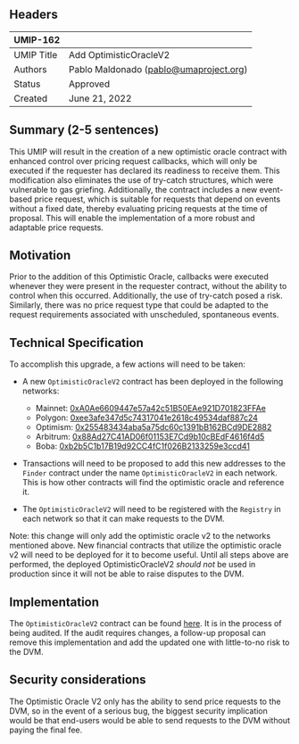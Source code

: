 ## Headers
| UMIP-162   |                                 |
|------------|---------------------------------|
| UMIP Title | Add OptimisticOracleV2          |
| Authors    | Pablo Maldonado (pablo@umaproject.org) |
| Status     | Approved                    |
| Created    | June 21, 2022                    |

## Summary (2-5 sentences)
This UMIP will result in the creation of a new optimistic oracle contract with enhanced control over pricing request callbacks, which will only be executed if the requester has declared its readiness to receive them. This modification also eliminates the use of try-catch structures, which were vulnerable to gas griefing. Additionally, the contract includes a new event-based price request, which is suitable for requests that depend on events without a fixed date, thereby evaluating pricing requests at the time of proposal. This will enable the implementation of a more robust and adaptable price requests.

## Motivation
Prior to the addition of this Optimistic Oracle, callbacks were executed whenever they were present in the requester contract, without the ability to control when this occurred. Additionally, the use of try-catch posed a risk. Similarly, there was no price request type that could be adapted to the request requirements associated with unscheduled, spontaneous events.

## Technical Specification
To accomplish this upgrade, a few actions will need to be taken:
- A new `OptimisticOracleV2` contract has been deployed in the following networks:
    * Mainnet: [0xA0Ae6609447e57a42c51B50EAe921D701823FFAe](https://etherscan.io/address/0xA0Ae6609447e57a42c51B50EAe921D701823FFAe)
    * Polygon: [0xee3afe347d5c74317041e2618c49534daf887c24](https://polygonscan.com/address/0xee3afe347d5c74317041e2618c49534daf887c24)
    * Optimism: [0x255483434aba5a75dc60c1391bB162BCd9DE2882](https://optimistic.etherscan.io/address/0x255483434aba5a75dc60c1391bB162BCd9DE2882)
    * Arbitrum: [0x88Ad27C41AD06f01153E7Cd9b10cBEdF4616f4d5](https://arbiscan.io/address/0x88Ad27C41AD06f01153E7Cd9b10cBEdF4616f4d5)
    * Boba: [0xb2b5C1b17B19d92CC4fC1f026B2133259e3ccd41](https://blockexplorer.boba.network/address/0xb2b5C1b17B19d92CC4fC1f026B2133259e3ccd41/transactions)


- Transactions will need to be proposed to add this new addresses to the `Finder` contract under the name `OptimisticOracleV2` in each network. This is how other contracts will find the optimistic oracle and reference it.
- The `OptimisticOracleV2` will need to be registered with the `Registry` in each network so that it can make requests to the DVM.

Note: this change will only add the optimistic oracle v2 to the networks mentioned above. New financial contracts that utilize the optimistic oracle v2 will need to be deployed for it to become useful. Until all steps above are performed, the deployed OptimisticOracleV2 _should not_ be used in production since it will not be able to raise disputes to the DVM.

## Implementation

The `OptimisticOracleV2` contract can be found [here](https://github.com/UMAprotocol/protocol/tree/master/packages/core/contracts/oracle/implementation). It is in the process of being audited. If the audit requires changes, a follow-up proposal can remove this implementation and add the updated one with little-to-no risk to the DVM.

## Security considerations

The Optimistic Oracle V2 only has the ability to send price requests to the DVM, so in the event of a serious bug, the biggest security implication would be that end-users would be able to send requests to the DVM without paying the final fee.